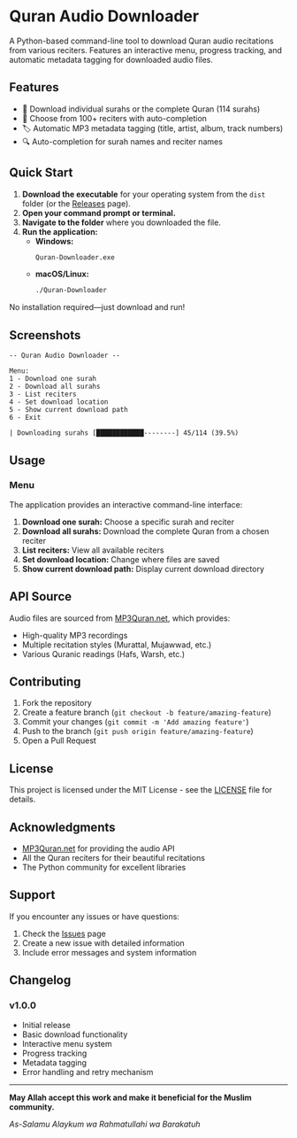 # Quran Audio Downloader

A Python-based command-line tool to download Quran audio recitations from various reciters. Features an interactive menu, progress tracking, and automatic metadata tagging for downloaded audio files.

## Features

- 🎵 Download individual surahs or the complete Quran (114 surahs)
- 👥 Choose from 100+ reciters with auto-completion
- 🏷️ Automatic MP3 metadata tagging (title, artist, album, track numbers)
- 🔍 Auto-completion for surah names and reciter names

## Quick Start
1. **Download the executable** for your operating system from the `dist` folder (or the [Releases](link-to-releases) page).
2. **Open your command prompt or terminal.**
3. **Navigate to the folder** where you downloaded the file.
4. **Run the application:**
    - **Windows:**  
      ```bash
      Quran-Downloader.exe
      ```
    - **macOS/Linux:**  
      ```bash
      ./Quran-Downloader
      ```
No installation required—just download and run!

## Screenshots

```
-- Quran Audio Downloader --

Menu:
1 - Download one surah
2 - Download all surahs
3 - List reciters
4 - Set download location
5 - Show current download path
6 - Exit

| Downloading surahs [████████████--------] 45/114 (39.5%)
```

## Usage

### Menu

The application provides an interactive command-line interface:

1. **Download one surah:** Choose a specific surah and reciter
2. **Download all surahs:** Download the complete Quran from a chosen reciter
3. **List reciters:** View all available reciters
4. **Set download location:** Change where files are saved
5. **Show current download path:** Display current download directory

## API Source

Audio files are sourced from [MP3Quran.net](https://mp3quran.net/), which provides:
- High-quality MP3 recordings
- Multiple recitation styles (Murattal, Mujawwad, etc.)
- Various Quranic readings (Hafs, Warsh, etc.)

## Contributing

1. Fork the repository
2. Create a feature branch (`git checkout -b feature/amazing-feature`)
3. Commit your changes (`git commit -m 'Add amazing feature'`)
4. Push to the branch (`git push origin feature/amazing-feature`)
5. Open a Pull Request

## License

This project is licensed under the MIT License - see the [LICENSE](LICENSE) file for details.

## Acknowledgments

- [MP3Quran.net](https://mp3quran.net/) for providing the audio API
- All the Quran reciters for their beautiful recitations
- The Python community for excellent libraries

## Support

If you encounter any issues or have questions:
1. Check the [Issues](link-to-issues) page
2. Create a new issue with detailed information
3. Include error messages and system information

## Changelog

### v1.0.0
- Initial release
- Basic download functionality
- Interactive menu system
- Progress tracking
- Metadata tagging
- Error handling and retry mechanism

---

**May Allah accept this work and make it beneficial for the Muslim community.**

*As-Salamu Alaykum wa Rahmatullahi wa Barakatuh*